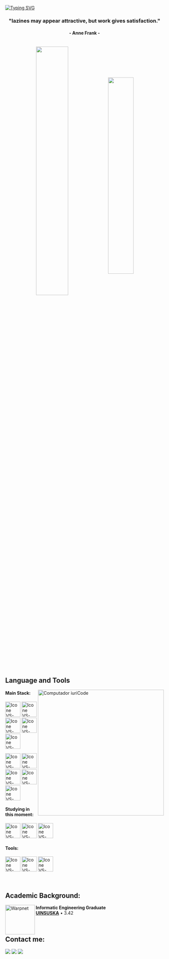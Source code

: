 [![Typing SVG](https://readme-typing-svg.herokuapp.com?color=FF3670&size=35&center=true&vCenter=true&width=1000&lines=Welcome+to+my+GitHub+profile!;My+name+is+Blaze;I'm+Software+Engineering)](https://git.io/typing-svg)

<h3 align="center">"lazines may appear attractive, but work gives satisfaction."</h3>
<h4 align="center">- Anne Frank -</h4>

<br>

<div align="center" style="margin-bottom:200px">
 <img width=45% align="center" src="https://github-readme-stats.vercel.app/api?username=xblazev&theme=radical&show_icons=true" />
 <img width=40% align="center" src="https://github-readme-stats.vercel.app/api/top-langs/?username=xblazev&layout=compact&theme=radical" />
</div>

<br>

## Language and Tools

<img src="https://raw.githubusercontent.com/MicaelliMedeiros/micaellimedeiros/master/image/computer-illustration.png" min-width="400px" max-width="400px" width="400px" align="right" alt="Computador iuriCode">

#### Main Stack:

[<img height="48px" width="48px" alt="Icone VS-Code" src="https://skillicons.dev/icons?i=html"/>](https://developer.mozilla.org/en-US/docs/Web/HTML)
[<img height="48px" width="48px" alt="Icone VS-Code" src="https://skillicons.dev/icons?i=css"/>](https://developer.mozilla.org/en-US/docs/Web/CSS)
[<img height="48px" width="48px" alt="Icone VS-Code" src="https://skillicons.dev/icons?i=js"/>](https://developer.mozilla.org/en-US/docs/Web/JavaScript)
[<img height="48px" width="48px" alt="Icone VS-Code" src="https://skillicons.dev/icons?i=php"/>](https://google.com)
[<img height="48px" width="48px" alt="Icone VS-Code" src="https://skillicons.dev/icons?i=typescript"/>](https://google.com/)

[<img height="48px" width="48px" alt="Icone VS-Code" src="https://skillicons.dev/icons?i=nodejs"/>](https://nodejs.org/en)
[<img height="48px" width="48px" alt="Icone VS-Code" src="https://skillicons.dev/icons?i=laravel"/>](https://google.com/)
[<img height="48px" width="48px" alt="Icone VS-Code" src="https://skillicons.dev/icons?i=adonis"/>](https://google.com/)
[<img height="48px" width="48px" alt="Icone VS-Code" src="https://skillicons.dev/icons?i=vue"/>](https://google.com/)
[<img height="48px" width="48px" alt="Icone VS-Code" src="https://skillicons.dev/icons?i=nuxtjs"/>](https://google.com/)

#### Studying in this moment:

[<img height="48px" width="48px" alt="Icone VS-Code" src="https://skillicons.dev/icons?i=go"/>](https://google.com/)
[<img height="48px" width="48px" alt="Icone VS-Code" src="https://skillicons.dev/icons?i=jenkins"/>](https://google.com/)
[<img height="48px" width="48px" alt="Icone VS-Code" src="https://skillicons.dev/icons?i=jest"/>](https://google.com/)

#### Tools:

[<img height="48px" width="48px" alt="Icone VS-Code" src="https://skillicons.dev/icons?i=vscode"/>](https://code.visualstudio.com/)
[<img height="48px" width="48px" alt="Icone VS-Code" src="https://skillicons.dev/icons?i=github"/>](https://github.com/)
[<img height="48px" width="48px" alt="Icone VS-Code" src="https://skillicons.dev/icons?i=git"/>](https://git-scm.com/)

<br>

## Academic Background:

[<img align="left" height="94px" width="94px" alt="Warpnet" src="https://d22gwcrfo2de51.cloudfront.net/wp-content/uploads/2021/07/logo-universitas-islam-negeri-sultan-syarif-karim.png"/>](https://www.google.com/)
**Informatic Engineering Graduate** \
[**UINSUSKA**](https://www.GOOGLE.com/) • 3.42\
<br>
<br>

## Contact me:

<div>
<a href="https://www.instagram.com/" target="_blank"><img loading="lazy" src="https://img.shields.io/badge/-Instagram-%23E4405F?style=for-the-badge&logo=instagram&logoColor=white" target="_blank"></a>
<a href = "mailto: "><img loading="lazy" src="https://img.shields.io/badge/Gmail-D14836?style=for-the-badge&logo=gmail&logoColor=white" target="_blank"></a>
<a href="https://www.linkedin.com/" target="_blank"><img loading="lazy" src="https://img.shields.io/badge/-LinkedIn-%230077B5?style=for-the-badge&logo=linkedin&logoColor=white" target="_blank"></a>   
</div>

